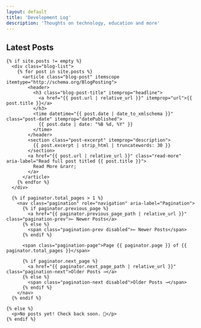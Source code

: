 ```yaml
---
layout: default
title: 'Development Log'
description: 'Thoughts on technology, education and more'
---
```


<main class="section blog-section">
  <div class="container">
    <h2 class="section-title">Latest Posts</h2>

    {% if site.posts != empty %}
      <div class="blog-list">
        {% for post in site.posts %}
          <article class="blog-post" itemscope itemtype="http://schema.org/BlogPosting">
            <header>
              <h3 class="blog-post-title" itemprop="headline">
                <a href="{{ post.url | relative_url }}" itemprop="url">{{ post.title }}</a>
              </h3>
              <time datetime="{{ post.date | date_to_xmlschema }}" class="post-date" itemprop="datePublished">
                {{ post.date | date: "%B %d, %Y" }}
              </time>
            </header>
            <section class="post-excerpt" itemprop="description">
              {{ post.excerpt | strip_html | truncatewords: 30 }}
            </section>
            <a href="{{ post.url | relative_url }}" class="read-more" aria-label="Read full post titled {{ post.title }}">
              Read More &rarr;
            </a>
          </article>
        {% endfor %}
      </div>

      {% if paginator.total_pages > 1 %}
        <nav class="pagination" role="navigation" aria-label="Pagination">
          {% if paginator.previous_page %}
            <a href="{{ paginator.previous_page_path | relative_url }}" class="pagination-prev">← Newer Posts</a>
          {% else %}
            <span class="pagination-prev disabled">← Newer Posts</span>
          {% endif %}

          <span class="pagination-page">Page {{ paginator.page }} of {{ paginator.total_pages }}</span>

          {% if paginator.next_page %}
            <a href="{{ paginator.next_page_path | relative_url }}" class="pagination-next">Older Posts →</a>
          {% else %}
            <span class="pagination-next disabled">Older Posts →</span>
          {% endif %}
        </nav>
      {% endif %}

    {% else %}
      <p>No posts yet! Check back soon. 🚀</p>
    {% endif %}
  </div>
</main>
